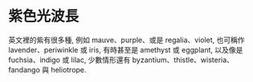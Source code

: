 # 紫色光波長

英文裡的紫有很多種, 例如 mauve、purple、或是 regalia、violet, 也可稱作
lavender、periwinkle 或 iris, 有時甚至是 amethyst 或 eggplant, 以及像是
fuchsia、indigo 或 lilac, 少數情形還有 byzantium、thistle、wisteria、fandango 與
heliotrope.
